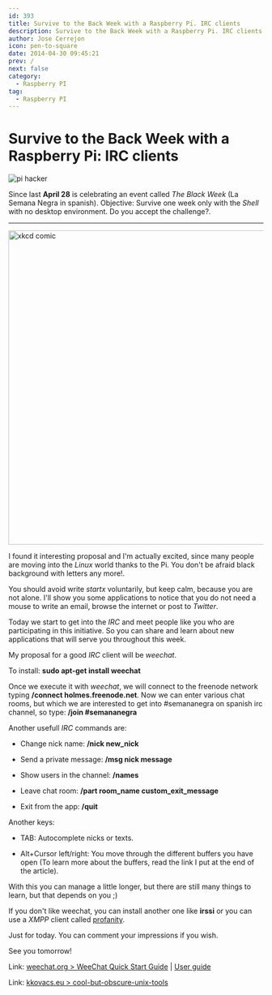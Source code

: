 ```yaml
---
id: 393
title: Survive to the Back Week with a Raspberry Pi. IRC clients
description: Survive to the Back Week with a Raspberry Pi. IRC clients
author: Jose Cerrejon
icon: pen-to-square
date: 2014-04-30 09:45:21
prev: /
next: false
category:
  - Raspberry PI
tag:
  - Raspberry PI
---
```


# Survive to the Back Week with a Raspberry Pi: IRC clients

![pi hacker](/images/pi_hack.jpg)

Since last **April 28** is celebrating an event called *The Black Week* (La Semana Negra in spanish). Objective: Survive one week only with the *Shell* with no desktop environment. Do you accept the challenge?.

- - -
<img src="http://imgs.xkcd.com/comics/tar.png" alt="xkcd comic" width="620px">

I found it interesting proposal and I'm actually excited, since many people are moving into the *Linux* world thanks to the Pi. You don't be afraid black background with letters any more!.

You should avoid write *startx* voluntarily, but keep calm, because you are not alone. I'll show you some applications to notice that you do not need a mouse to write an email, browse the internet or post to *Twitter*.

Today we start to get into the *IRC* and meet people like you who are participating in this initiative. So you can share and learn about new applications that will serve you throughout this week.

My proposal for a good *IRC* client will be *weechat*.

To install: **sudo apt-get install weechat**

Once we execute it with *weechat*, we will connect to the freenode network typing **/connect holmes.freenode.net**. Now we can enter various chat rooms, but which we are interested to get into #semananegra on spanish irc channel, so type: **/join #semananegra**

Another usefull *IRC* commands are:

* Change nick name: **/nick new_nick**

* Send a private message: **/msg nick message**

* Show users in the channel: **/names**

* Leave chat room: **/part room_name custom_exit_message**

* Exit from the app: **/quit**

Another keys:

* TAB: Autocomplete nicks or texts.

* Alt+Cursor left/right: You move through the different buffers you have open (To learn more about the buffers, read the link I put at the end of the article).

With this you can manage a little longer, but there are still many things to learn, but that depends on you ;)

If you don't like weechat, you can install another one like **irssi** or you can use a *XMPP* client called [profanity](http://www.profanity.im/index.html).

Just for today. You can comment your impressions if you wish.

See you tomorrow!


Link: [weechat.org > WeeChat Quick Start Guide](http://www.weechat.org/files/doc/devel/weechat_quickstart.en.html) | [User guide](http://www.weechat.org/files/doc/stable/weechat_user.en.html)

Link: [kkovacs.eu > cool-but-obscure-unix-tools](http://kkovacs.eu/cool-but-obscure-unix-tools)